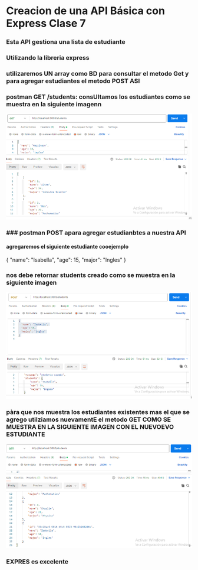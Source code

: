 # Creacion de  una API Básica con Express Clase 7
### Esta API  gestiona una lista de estudiante
### Utilizando la libreria express
### utilizaremos UN array como BD para consultar el metodo Get y para agregar estudiantes el metodo POST ASI

### postman GET /students: consUltamos los estudiantes como se muestra en la siguiente imagenn
![alt text](image.png)

### ### postman POST apara agregar estudianbtes a nuestra API
#### agregaremos el siguiente estudiante cooejemplo
{
  "name": "Isabella",
  "age": 15,
  "major": "Ingles"
}

### nos debe retornar students creado como se muestra en la siguiente imagen
![alt text](image-2.png)

### pàra que nos muestra los estudiantes existentes mas el que se agrego utilziamos nuevamentE el metodo GET COMO SE MUESTRA EN LA SIGUIENTE IMAGEN CON EL NUEVOEVO ESTUDIANTE
![alt text](image-3.png)


### EXPRES es excelente  